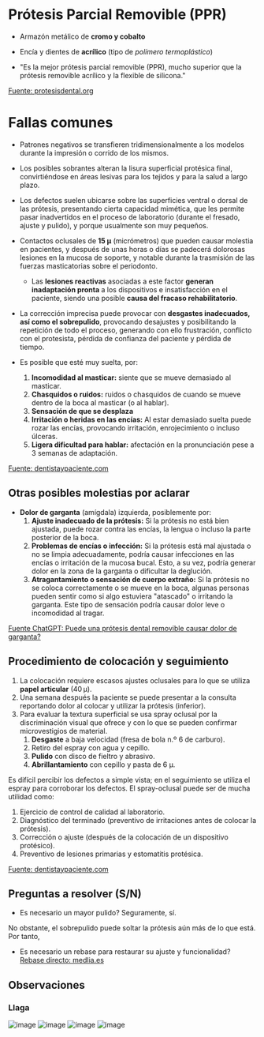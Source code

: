 # Prótesis Parcial Removible (PPR)

* Armazón metálico de **cromo y cobalto**
* Encía y dientes de **acrílico** (tipo de *polímero termoplástico*)

* "Es la mejor prótesis parcial removible (PPR), mucho superior que la prótesis removible acrílico y la flexible de silicona."

[Fuente: protesisdental.org](https://www.protesisdental.org/protesis-dentales-removibles.html)

# Fallas comunes

* Patrones negativos se transfieren tridimensionalmente a los modelos durante la impresión o corrido de los mismos.
* Los posibles sobrantes alteran la lisura superficial protésica final, convirtiéndose en áreas lesivas para los tejidos y para la salud a largo plazo.
* Los defectos suelen ubicarse sobre las superficies ventral o dorsal de las prótesis, presentando cierta capacidad mimética, que les permite pasar inadvertidos en el proceso de laboratorio (durante el fresado, ajuste y pulido), y porque usualmente son muy pequeños.
*  Contactos oclusales de **15 μ** (micrómetros) que pueden causar molestia en pacientes, y después de unas horas o días se padecerá dolorosas lesiones en la mucosa de soporte, y notable durante la trasmisión de las fuerzas masticatorias sobre el periodonto.
    * Las **lesiones reactivas** asociadas a este factor **generan inadaptación pronta** a los dispositivos e insatisfacción en el paciente, siendo una posible **causa del fracaso rehabilitatorio**.
* La corrección imprecisa puede provocar con **desgastes inadecuados, así como el sobrepulido**, provocando desajustes y posibilitando la repetición de todo el proceso, generando con ello frustración, conflicto con el protesista, pérdida de confianza del paciente y pérdida de tiempo.

* Es posible que esté muy suelta, por:
    1. **Incomodidad al masticar:** siente que se mueve demasiado al masticar.
    2. **Chasquidos o ruidos:** ruidos o chasquidos de cuando se mueve dentro de la boca al masticar (o al hablar). 
    3. **Sensación de que se desplaza**
    4. **Irritación o heridas en las encías:** Al estar demasiado suelta puede rozar las encías, provocando irritación, enrojecimiento o incluso úlceras.
    5. **Ligera dificultad para hablar:** afectación en la pronunciación pese a 3 semanas de adaptación.

[Fuente: dentistaypaciente.com](https://dentistaypaciente.com/sonriendo-al-futuro-119.html)

## Otras posibles molestias por aclarar

* **Dolor de garganta** (amígdala) izquierda, posiblemente por: 
    1. **Ajuste inadecuado de la prótesis:** Si la prótesis no está bien ajustada, puede rozar contra las encías, la lengua o incluso la parte posterior de la boca.
    3. **Problemas de encías o infección:** Si la prótesis está mal ajustada o no se limpia adecuadamente, podría causar infecciones en las encías o irritación de la mucosa bucal. Esto, a su vez, podría generar dolor en la zona de la garganta o dificultar la deglución.
    2. **Atragantamiento o sensación de cuerpo extraño:** Si la prótesis no se coloca correctamente o se mueve en la boca, algunas personas pueden sentir como si algo estuviera "atascado" o irritando la garganta. Este tipo de sensación podría causar dolor leve o incomodidad al tragar.
    
[Fuente ChatGPT: Puede una prótesis dental removible causar dolor de garganta?](chatgpt.com)

## Procedimiento de colocación y seguimiento

1. La colocación requiere escasos ajustes oclusales para lo que se utiliza **papel articular** (40 μ).
2. Una semana después la paciente se puede presentar a la consulta reportando dolor al colocar y utilizar la prótesis (inferior).
3. Para evaluar la textura superficial se usa spray oclusal por la discriminación visual que ofrece y con lo que se pueden confirmar microvestigios de material. 
    1. **Desgaste** a baja velocidad (fresa de bola n.º 6 de carburo).
    2. Retiro del espray con agua y cepillo.
    3. **Pulido** con disco de fieltro y abrasivo.
    4. **Abrillantamiento** con cepillo y pasta de 6 µ.
    
Es difícil percibir los defectos a simple vista; en el seguimiento se utiliza el espray para corroborar los defectos. El spray-oclusal puede ser de mucha utilidad como:

  1. Ejercicio de control de calidad al laboratorio.
  2. Diagnóstico del terminado (preventivo de irritaciones antes de colocar la prótesis).
  3. Corrección o ajuste (después de la colocación de un dispositivo protésico).
  4. Preventivo de lesiones primarias y estomatitis protésica.
  
[Fuente: dentistaypaciente.com](https://dentistaypaciente.com/sonriendo-al-futuro-119.html)

## Preguntas a resolver (S/N)

- Es necesario un mayor pulido? Seguramente, sí.

No obstante, el sobrepulido puede soltar la prótesis aún más de lo que está. Por tanto, 
 
- Es necesario un rebase para restaurar su ajuste y funcionalidad? \
[Rebase directo: medlia.es](https://medlia.es/salud/cuidado-bucal-y-dental/rebases-dentales/)


## Observaciones

### Llaga
![image](_img/llaga-protesis-dental-ma-1.jpeg)
![image](_img/llaga-protesis-dental-ma-2.jpeg)
![image](_img/llaga-protesis-dental-ma-causa-1.jpeg)
![image](_img/protesis-dental-ma-por-pulir-1.jpeg)

